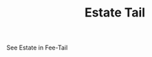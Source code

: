 ---
title: Estate Tail
letter: E
permalink: "/definitions/bld-estate-tail.html"
body: See Estate in Fee-Tail
published_at: '2018-07-07'
source: Black's Law Dictionary 2nd Ed (1910)
layout: post
---